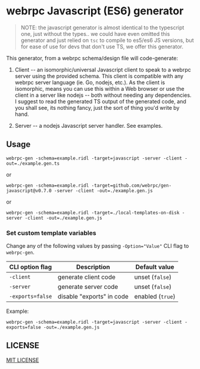 webrpc Javascript (ES6) generator
=================================

> NOTE: the javascript generator is almost identical to the typescript one,
> just without the types.. we could have even omitted this generator
> and just relied on `tsc` to compile to es5/es6 JS versions, but
> for ease of use for devs that don't use TS, we offer this generator.

This generator, from a webrpc schema/design file will code-generate:

1. Client -- an isomorphic/universal Javascript client to speak to a webrpc server using the
provided schema. This client is compatible with any webrpc server language (ie. Go, nodejs, etc.).
As the client is isomorphic, means you can use this within a Web browser or use the client in a 
server like nodejs -- both without needing any dependencies. I suggest to read the generated TS
output of the generated code, and you shall see, its nothing fancy, just the sort of thing you'd
write by hand.

2. Server -- a nodejs Javascript server handler. See examples.

## Usage

```
webrpc-gen -schema=example.ridl -target=javascript -server -client -out=./example.gen.ts
```

or 

```
webrpc-gen -schema=example.ridl -target=github.com/webrpc/gen-javascript@v0.7.0 -server -client -out=./example.gen.js
```

or

```
webrpc-gen -schema=example.ridl -target=./local-templates-on-disk -server -client -out=./example.gen.js
```

### Set custom template variables
Change any of the following values by passing `-Option="Value"` CLI flag to `webrpc-gen`.

| CLI option flag      | Description                | Default value              |
|----------------------|----------------------------|----------------------------|
| `-client`            | generate client code       | unset (`false`)            |
| `-server`            | generate server code       | unset (`false`)            |
| `-exports=false`     | disable "exports" in code  | enabled (`true`)           |

Example:
```
webrpc-gen -schema=example.ridl -target=javascript -server -client -exports=false -out=./example.gen.js
```

## LICENSE

[MIT LICENSE](./LICENSE)
